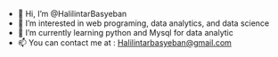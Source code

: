- 👋 Hi, I’m @HalilintarBasyeban
- 👀 I’m interested in web programing, data analytics, and data science
- 🌱 I’m currently learning python and Mysql for data analytic
- 📫 You can contact me at : Halilintarbasyeban@gmail.com

<!---
HalilintarBasyeban/HalilintarBasyeban is a ✨ special ✨ repository because its `README.md` (this file) appears on your GitHub profile.
You can click the Preview link to take a look at your changes.
--->
